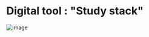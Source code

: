 # Digital tool : "Study stack"
![image](https://github.com/dhlee3146/Group-5/assets/162474252/2740df82-20e6-42a0-b6c1-ad24798eb1ab)

